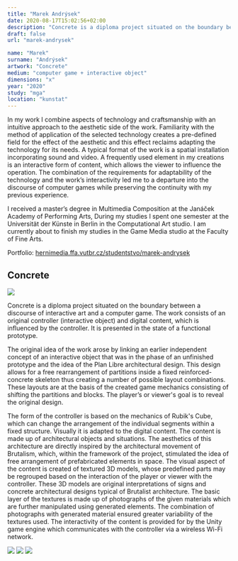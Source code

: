 ```yaml
---
title: "Marek Andrýsek"
date: 2020-08-17T15:02:56+02:00
description: "Concrete is a diploma project situated on the boundary between a discourse of interactive art and a computer game. The work consists of an original controller (interactive object) and digital content, which is influenced by the controller. It is presented in the state of a functional prototype."
draft: false
url: "marek-andrysek"

name: "Marek"
surname: "Andrýsek"
artwork: "Concrete"
medium: "computer game + interactive object"
dimensions: "x"
year: "2020"
study: "mga"
location: "kunstat"
---
```


In my work I combine aspects of technology and craftsmanship with an intuitive approach to the aesthetic side of the work. Familiarity with the method of application of the selected technology creates a pre-defined field for the effect of the aesthetic and this effect reclaims adapting the technology for its needs. A typical format of the work is a spatial installation incorporating sound and video. A frequently used element in my creations is an interactive form of content, which allows the viewer to influence the operation. The combination of the requirements for adaptability of the technology and the work’s interactivity led me to a departure into the discourse of computer games while preserving the continuity with my
previous experience.

I received a master’s degree in Multimedia Composition at the Janáček Academy of Performing Arts, During my studies I spent one semester at the Universität der Künste in Berlin in the Computational Art studio. I am currently about to finish my studies in the Game Media studio at the Faculty of Fine Arts.

Portfolio: [hernimedia.ffa.vutbr.cz/studentstvo/marek-andrysek](http://hernimedia.ffa.vutbr.cz/studentstvo/marek-andrysek/)

## Concrete

![](/students/andrysek/1.jpg)

Concrete is a diploma project situated on the boundary between a discourse of interactive art and a computer game. The work consists of an original controller (interactive object) and digital content, which is influenced by the controller. It is presented in the state of a functional prototype.

The original idea of the work arose by linking an earlier independent concept of an interactive object that was in the phase of an unfinished prototype and the idea of the Plan Libre architectural design. This design allows for a free rearrangement of partitions inside a fixed reinforced-concrete skeleton thus creating a number of possible layout combinations. These layouts are at the basis of the created game mechanics consisting of shifting the partitions and blocks. The player’s or viewer's goal is to reveal the original design.

The form of the controller is based on the mechanics of Rubik's Cube, which can change the arrangement of the individual segments within a fixed structure. Visually it is adapted to the digital content. The content is made up of architectural objects and situations. The aesthetics of this architecture are directly inspired by the architectural movement of Brutalism, which, within the framework of the project, stimulated the idea of free arrangement of prefabricated elements in space. The visual aspect of the content is created of textured 3D models, whose predefined parts may be regrouped based on the interaction of the player or viewer with the controller. These 3D models are original interpretations of signs and concrete architectural designs typical of Brutalist architecture. The basic layer of the textures is made up of photographs of the given materials which are further manipulated using generated elements. The combination of photographs with generated material ensured greater variability of the textures used. The interactivity of the content is provided for by the Unity game engine which communicates with the controller via a wireless Wi-Fi network.


![](/students/andrysek/2.jpg)
![](/students/andrysek/3.jpg)
![](/students/andrysek/4.jpg)
